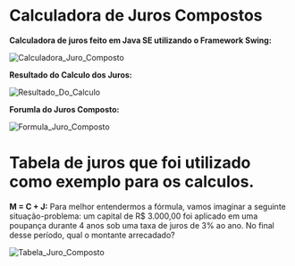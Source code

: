 # Calculadora de Juros Compostos
**Calculadora de juros feito em Java SE utilizando o Framework Swing:**

![Calculadora_Juro_Composto](https://user-images.githubusercontent.com/61571025/167166025-7380bf81-7ad6-4c9b-be92-3fc9d1c24b36.png)


**Resultado do Calculo dos Juros:**

![Resultado_Do_Calculo](https://user-images.githubusercontent.com/61571025/167166646-ebc49435-603f-4889-ac04-718f475388b2.png)

**Forumla do Juros Composto:**

![Formula_Juro_Composto](https://user-images.githubusercontent.com/61571025/167165736-c284c960-6332-4306-b396-8a5a6e62b870.png)

# Tabela de juros que foi utilizado como exemplo para os calculos.

**M = C + J:** Para melhor entendermos a fórmula, vamos imaginar a seguinte situação-problema: um capital de R$ 3.000,00 foi aplicado em uma poupança durante 4 anos sob uma taxa de juros de 3% ao ano. No final desse período, qual o montante arrecadado?

![Tabela_Juro_Composto](https://user-images.githubusercontent.com/61571025/167159086-6d5ed6bd-5555-40a4-a970-3c8dda4bc627.png)
